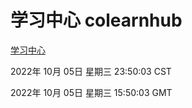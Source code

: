 # 学习中心 colearnhub
[学习中心](http://27.19.32.34:56308/colearnhub/)

2022年 10月 05日 星期三 23:50:03 CST

2022年 10月 05日 星期三 15:50:03 GMT
